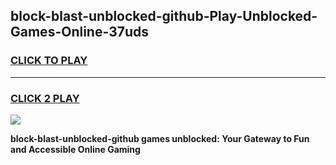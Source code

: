 
## block-blast-unblocked-github-Play-Unblocked-Games-Online-37uds
<h3>
<a href="https://premium76.site?title=block-blast-unblocked-github&ref=25A">CLICK TO PLAY</a></h3>
<hr>

<h3>
<a href="https://premium76.site?title=block-blast-unblocked-github&ref=25A">CLICK 2 PLAY</a>
  
</h3>

<a href="https://premium76.site?title=block-blast-unblocked-github&ref=25A"><img src="https://clearcache.store/games.png"></a>


**block-blast-unblocked-github games unblocked: Your Gateway to Fun and Accessible Online Gaming**
